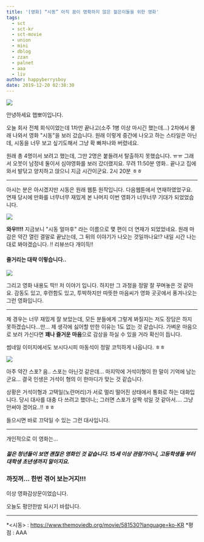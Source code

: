 ```yaml
---
title: '[영화] “시동” 아직 꿈이 명확하지 않은 젊은이들을 위한 영화'
tags:
  - sct
  - sct-kr
  - sct-movie
  - union
  - mini
  - dblog
  - zzan
  - palnet
  - aaa
  - liv
author: happyberrysboy
date: 2019-12-20 02:38:30
---
```


![](https://cdn.steemitimages.com/DQmSBcGM9vT2EG8sPxs4TPSBMdJfnACX8yVfSYPQJSq7Z4D/image.png)

안녕하세요 햅뽀이입니다.

오늘 회사 전체 회식이었는데 1차만 끝나고(소주 1병 이상 마시긴 했는데...) 2차에서 몰래 나와서 영화 "시동"을 보러 갔습니다. 원래 이렇게 중간에 나오고 하는 스타일은 아닌데, 시동을 너무 보고 싶기도해서 그냥 확 빠져나와 버렸네요.

원래 총 4명이서 보려고 했는데, 그만 2명은 붙들려서 탈출하지 못했습니다. ㅠㅠ 그래서 오붓이 남정네 둘이서 심야영화를 보러 갔더랬지요. 무려 11:50분 영화.. 끝나고 집에 와서 발닦고 양치하고 앉으니 지금 시간이군요. 2시 20분 ㅎㅎ

___

아시는 분은 아시겠지만 시동은 원래 웹툰 원작입니다. 다음웹툰에서 연재하였었구요. 연재 당시에 만화를 너무너무 재밌게 본 나머지 이번 영화가 너무너무 기대가 되었었습니다.

![](https://cdn.steemitimages.com/DQmS9j3gmjUP3Y3YiU1e5Pg9DgFfYvcwJDL1wLcJz9ZYpbz/image.png)

**와우!!!!** 지금보니 "시동 얼마후" 라는 이름으로 몇 편이 더 연재가 되었었네요. 원래 마감은 약간 열린 결말로 끝났는데, 그 뒤의 이야기가 나오는 것일까나요!? 내일 시간 나는대로 봐야겠습니다. !! 리뷰쓰다 개이득!!

#### 줄거리는 대략 이렇습니다..
![](https://cdn.steemitimages.com/DQmW9HTXstX2VqbVcJk4NARKvqDb9xHzJKf4UJn6mEMUiCk/image.png)

그리고 영화 내용도 딱!! 저 이야기 입니다.  하지만 그 과정을 정말 잘 꾸며놓은 것 같아요. 감동도 있고, 후련함도 있고, 투박하지만 따뜻한 마음씨가 영화 곳곳에서 풍겨나오는 그런 영화입니다.

___

제 경우는 너무 재밌게 잘 보았는데, 모든 분들에게 그렇게 봐질지는 저도 장담은 하지 못하겠습니다...만... 제 생각에 싫어할 만한 이유는 1도 없는 것 같습니다. 가벼운 마음으로 보러 가신다면 **꽤나 즐거운 마음**으로 감상을 하실 수 있을 거라 확신이 듭니다.

썸네일 이미지에서도 보시다시피 마동석이 정말 코믹하게 나옵니다. ㅎㅎ

![](https://cdn.steemitimages.com/DQmUMWMHvoZ1FizoPMqDptuD9GwNt7CiuRsocnmf7ZJ8BJQ/image.png)

아주 약간 스포? 음.. 스포는 아닌것 같은데... 마지막에 거석이형이 한 말이 기억에 남는군요... 결국 인생은 거석이 형의 이 한마디가 맞는 것 같습니다.

상황은 거석이형과 고택일(노란머리)가 서로 멀리 떨어진 상태에서 통화로 하는 대화입니다. 당시 대사를 대충 다 쓰려고 했더니;; 그러면 스포가 살짝 섞일 것 같아서.... 그냥 안써야 겠어요..!! ㅎㅎ

들으시면 바로 끄덕일 수 있는 그런 대사입니다. 

___

개인적으로 이 영화는...
##### 젊은 청년들이 보면 괜찮은 영화인 것 같습니다. 15세 이상 관람가이니, 고등학생들 부터 대학생 초년생까지 말이지요.

### 까짓꺼... 한번 겪어 보는거지!!!

이상 영화감상문이었습니다.

오늘도 평안한밤 되시기 바랍니다.


___

*<시동> : https://www.themoviedb.org/movie/581530?language=ko-KR
*평점 : AAA